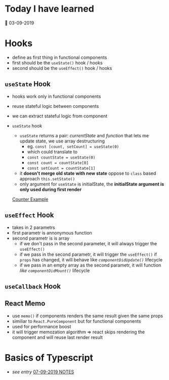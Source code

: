 # Today I have learned

:calendar: 03-09-2019

# Hooks
- define as first thing in functional components
- first should be the `useState()` hook / hooks
- second should be the `useEffect()` hook / hooks

## `useState` Hook
- hooks work only in functional components
- reuse stateful logic between components
- we can extract stateful logic from component
- `useState` hook
  - `useState` returns a pair: _currentState_ and _function_ that lets me update state, we use array destructuring
    - eg. `const [count, setCount] = useState(0)`
    - which could translate to
    - `const countState = useState(0)`
    - `const count = countState[0]`
    - `const setCount = countState[1]`
  - it **doesn't merge old state with new state** oppose to `class` based approach `this.setState()`
  - only argument for `useState` is initialState, the **initialState argument is only used during first render**
  
  [Counter Example](https://repl.it/repls/HumiliatingOnerlookedFirmware)

## `useEffect` Hook
- takes in 2 parametrs
- first parametr is annonymous function
- second parametr is is array
  - if we don't pass in the second parameter, it will always trigger the `useEffect()`
  - if we pass in the second parametr, it will trigger the `useEffect()` if `props` has changed, it will behave like _`componentDidUpdate()`_ lifecycle
  - if we pass in an empty array as the second parametr, it will function _like_ _`componentDidMount()`_ lifecycle

## `useCallback` Hook

## React Memo
- use `memo()` if components renders the same result given the same props
- similiar to `React.PureComponent` but for functional components
- used for performance boost
- it will trigger memozation algorithm => react skips rendering the component and will reuse last render result

# Basics of Typescript
- _see entry_ [07-09-2019 NOTES](https://github.com/tomasvn/til/blob/master/07-09-2019/NOTES.md)
